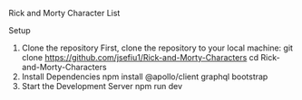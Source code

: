 Rick and Morty Character List

Setup

1. Clone the repository
   First, clone the repository to your local machine:
   git clone https://github.com/jsefiu1/Rick-and-Morty-Characters
   cd Rick-and-Morty-Characters
2. Install Dependencies
   npm install @apollo/client graphql bootstrap
3. Start the Development Server
   npm run dev

